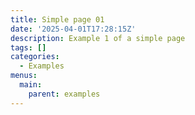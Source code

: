 ```yaml
---
title: Simple page 01
date: '2025-04-01T17:28:15Z'
description: Example 1 of a simple page
tags: []
categories:
  - Examples
menus:
  main:
    parent: examples
---
```

